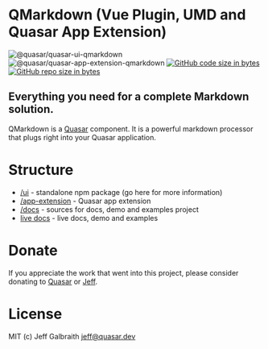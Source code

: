 QMarkdown (Vue Plugin, UMD and Quasar App Extension)
===

![@quasar/quasar-ui-qmarkdown](https://img.shields.io/npm/v/@quasar/quasar-ui-qmarkdown.svg?label=@quasar/quasar-ui-qmarkdown)
![@quasar/quasar-app-extension-qmarkdown](https://img.shields.io/npm/v/@quasar/quasar-app-extension-qmarkdown.svg?label=@quasar/quasar-app-extension-qmarkdown)
[![GitHub code size in bytes](https://img.shields.io/github/languages/code-size/quasarframework/quasar-ui-qmarkdown.svg)]()
[![GitHub repo size in bytes](https://img.shields.io/github/repo-size/quasarframework/quasar-ui-qmarkdown.svg)]()

## Everything you need for a complete Markdown solution.

QMarkdown is a [Quasar](https://quasar.dev) component. It is a powerful markdown processor that plugs right into your Quasar application.

# Structure
* [/ui](ui) - standalone npm package (go here for more information)
* [/app-extension](app-extension) - Quasar app extension
* [/docs](docs) - sources for docs, demo and examples project
* [live docs](https://qmarkdown.netlify.app/) - live docs, demo and examples

# Donate
If you appreciate the work that went into this project, please consider donating to [Quasar](https://donate.quasar.dev) or [Jeff](https://github.com/sponsors/hawkeye64).

# License
MIT (c) Jeff Galbraith <jeff@quasar.dev>
